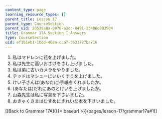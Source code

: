 ```yaml
---
content_type: page
learning_resource_types: []
parent_title: Lesson 17
parent_type: CourseSection
parent_uid: 20539a8a-0070-a3dc-0491-23486d993904
title: Grammar 17A Section I Answers
type: CourseSection
uid: ef161eb1-1bdd-468a-cca7-5633727ba716
---
```


1.  私はマドレンに花を上げました。
2.  私は先生に高いおさけをさし上げました。
3.  私は弟に古いカメラをやりました。
4.  テッドはマシューにいいくすりを上げました。
5.  けい子さんは(あなたに)手紙をくれましたか。
6.  (あなたは)だれにあのとけいを上げましたか。
7.  山森先生は私に写真を下さいました。
8.  おきゃくさまはむすめにきれいな本を下さいました。

\[[Back to Grammar 17A]({{< baseurl >}}/pages/lesson-17/grammar17a#1)\]